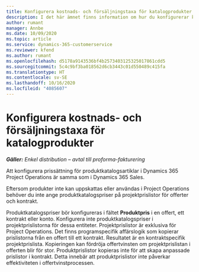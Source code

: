 ```yaml
---
title: Konfigurera kostnads- och försäljningstaxa för katalogprodukter
description: I det här ämnet finns information om hur du konfigurerar kostnads- och försäljningstaxor för artiklar i en produktkatalog.
author: rumant
manager: Annbe
ms.date: 10/09/2020
ms.topic: article
ms.service: dynamics-365-customerservice
ms.reviewer: kfend
ms.author: rumant
ms.openlocfilehash: d5178a9143536bf4b2573403125325017861cdd5
ms.sourcegitcommit: 5c4c9bf3ba018562d6cb3443c01d550489c415fa
ms.translationtype: HT
ms.contentlocale: sv-SE
ms.lasthandoff: 10/16/2020
ms.locfileid: "4085607"
---
```

# <a name="set-up-cost-and-sales-rates-for-catalog-products"></a>Konfigurera kostnads- och försäljningstaxa för katalogprodukter

_**Gäller:** Enkel distribution – avtal till proforma-fakturering_


Att konfigurera prissättning för produktkatalogsartiklar i Dynamics 365 Project Operations är samma som i Dynamics 365 Sales.

Eftersom produkter inte kan uppskattas eller användas i Project Operations behöver du inte ange produktkatalogspriser på projektprislistor för offerter och kontrakt.

Produktkatalogspriser bör konfigureras i fältet **Produktpris** i en offert, ett kontrakt eller konto. Konfigurera inte produktkatalogspriser i projektprislistorna för dessa entiteter. Projektprislistor är exklusiva för Project Operations. Det finns programspecifik affärslogik som kopierar prislistorna från en offert till ett kontrakt. Resultatet är en kontraktspecifik projektprislista. Kopieringen kan fördröja offertvinsten om projektprislistan i offerten blir för stor. Produktprislistor kopieras inte för att skapa anpassade prislistor i kontrakt. Detta innebär att produktprislistor inte påverkar effektiviteten i offertvinstprocessen.
